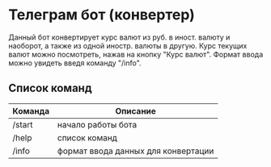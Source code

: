 # Телеграм бот (конвертер)
Данный бот конвертирует курс валют из руб. в иност. валюту и наоборот, а также из одной иностр. валюты в другую. Курс текущих валют можно посмотреть, нажав на кнопку "Курс валют". Формат ввода можно увидеть введя команду "/info".
## Список команд
|Команда|Описание|
|-------|--------|
|/start|начало работы бота|
|/help|список команд|
|/info|формат ввода данных для конвертации|
